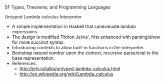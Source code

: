 SF Types, Theorems, and Programming Languages

Untyped Lambda calculus Interpreter
- A simple implementation in Haskell that canevaluate lambda expressions. 
- The design is modified Tikhon Jelvis', first enhanced with parsing/show for more succinct syntax.
- Introducing contexts to allow built-in functions in the interpreter.
- Bootstrap natural number upon the context, recursive parse/eval to the base representation.
- References:
  - http://jelv.is/talks/untyped-lambda-calculus.html
  - http://en.wikipedia.org/wiki/Lambda_calculus